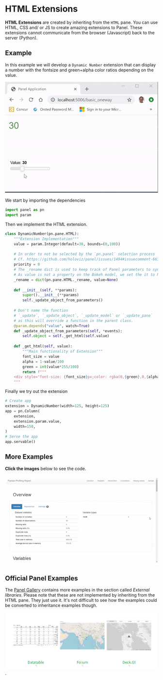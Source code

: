 # HTML Extensions

**HTML Extensions** are created by inheriting from the `HTML` pane. You can use HTML, CSS and/ or JS to create amazing extensions to Panel. These extensions cannot communicate from the browser (Javascript) back to the server (Python).

## Example

In this example we will develop a `Dynamic Number` extension that can display a number with the fontsize and green+alpha color ratios depending on the value.

[![Dynamic Number Video](dynamic-number.gif)](https://github.com/MarcSkovMadsen/awesome-panel-extensions/blob/master/examples/guide/dynamic_number.py)

We start by importing the dependencies

```Python
import panel as pn
import param
```

Then we implement the HTML extension.

```python
class DynamicNumber(pn.pane.HTML):
    """Extension Implementation"""
    value = param.Integer(default=30, bounds=(0,100))

    # In order to not be selected by the `pn.panel` selection process
    # Cf. https://github.com/holoviz/panel/issues/1494#issuecomment-663219654
    priority = 0
    # The _rename dict is used to keep track of Panel parameters to sync to Bokeh properties.
    # As value is not a property on the Bokeh model, we set the it to None
    _rename = dict(pn.pane.HTML._rename, value=None)

    def __init__(self, **params):
        super().__init__(**params)
        self._update_object_from_parameters()

    # Don't name the function
    # `_update`, `_update_object`, `_update_model` or `_update_pane`
    # as this will override a function in the parent class.
    @param.depends("value", watch=True)
    def _update_object_from_parameters(self, *events):
        self.object = self._get_html(self.value)

    def _get_html(self, value):
        """Main functionality of Extension"""
        font_size = value
        alpha = 1-value/100
        green = int(value*255/100)
        return f"""
    <div style="font-size: {font_size}px;color: rgba(0,{green},0,{alpha}">{value}</div>
    """
```

Finally we try out the extension

```Python
# Create app
extension = DynamicNumber(width=125, height=125)
app = pn.Column(
    extension,
    extension.param.value,
    width=150,
)
# Serve the app
app.servable()
```

## More Examples

**Click the images** below to see the code.

[![Pandas Profile Report](pandas-profile-report-pane.gif)](https://github.com/MarcSkovMadsen/awesome-panel-extensions/blob/master/awesome_panel_extensions/pane/pandas_profile_report.py)

## Official Panel Examples

The [Panel Gallery](https://panel.holoviz.org/gallery/index.html) contains more examples in the section called *External libraries*. Please note that these are not implemented by inheriting from the HTML pane. They just use it. It's not difficult to see how the examples could be converted to inheritance examples though.

[![External Libraries](panel-gallery-external-libraries.png)](https://panel.holoviz.org/gallery/index.html).